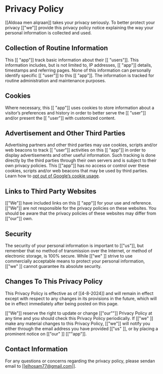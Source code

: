 # Privacy Policy

[[Aldoaa men alqraan]] takes your privacy seriously. To better protect your privacy [["we"]] provide this privacy policy notice explaining the way your personal information is collected and used.


## Collection of Routine Information

This [[ "app"]] track basic information about their [[ "users"]]. This information includes, but is not limited to, IP addresses, [[ "app"]] details, timestamps and referring pages. None of this information can personally identify specific [[ "user"]] to this [[ "app"]]. The information is tracked for routine administration and maintenance purposes.


## Cookies

Where necessary, this [[ "app"]] uses cookies to store information about a visitor’s preferences and history in order to better serve the [[ "user"]] and/or present the [[ "user"]] with customized content.


## Advertisement and Other Third Parties

Advertising partners and other third parties may use cookies, scripts and/or web beacons to track [[ "user"]] activities on this [[ "app"]] in order to display advertisements and other useful information. Such tracking is done directly by the third parties through their own servers and is subject to their own privacy policies. This [["app"]] has no access or control over these cookies, scripts and/or web beacons that may be used by third parties. Learn how to [opt out of Google’s cookie usage](http://www.google.com/privacy_ads.html).


## Links to Third Party Websites

[["We"]] have included links on this [[ "app"]] for your use and reference. [["We"]] are not responsible for the privacy policies on these websites. You should be aware that the privacy policies of these websites may differ from [["our"]] own.


## Security

The security of your personal information is important to [["us"]], but remember that no method of transmission over the Internet, or method of electronic storage, is 100% secure. While [["we" ]] strive to use commercially acceptable means to protect your personal information, [["we" ]] cannot guarantee its absolute security.


## Changes To This Privacy Policy

This Privacy Policy is effective as of [[4-8-2024]] and will remain in effect except with respect to any changes in its provisions in the future, which will be in effect immediately after being posted on this page.

[["We"]] reserve the right to update or change [["our""]] Privacy Policy at any time and you should check this Privacy Policy periodically. If [["we" ]] make any material changes to this Privacy Policy, [["we"]] will notify you either through the email address you have provided [["us" ]], or by placing a prominent notice on [["our" ]] [[""app"]].


## Contact Information

For any questions or concerns regarding the privacy policy, please sendan email to [[elhosam77@gmail.com]].
